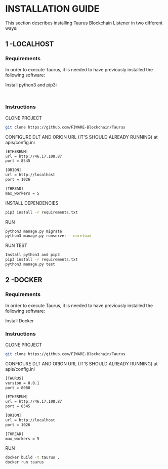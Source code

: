 # INSTALLATION GUIDE
This section describes installing Taurus Blockchain Listener in two different ways:
 
## 1 -LOCALHOST

### Requirements
In order to execute Taurus, it is needed to have previously installed the following software:

Install python3 and pip3:
```sh
	
```
	 
### Instructions
CLONE PROJECT

```sh
git clone https://github.com/FIWARE-Blockchain/Taurus
```
	  
CONFIGURE DLT AND ORION URL (IT'S SHOULD ALREADY RUNNING) at apis/config.ini

```sh 
[ETHEREUM]
url = http://46.17.108.87
port = 8545

[ORION]
url = http://localhost
port = 1026

[THREAD]
max_workers = 5
``` 
	 

INSTALL DEPENDENCIES

```sh
pip3 install -r requirements.txt
```
	 
RUN

```sh
python3 manage.py migrate
python3 manage.py runserver --noreload
```
RUN TEST

```sh
Install python3 and pip3
pip3 install -r requirements.txt
python3 manage.py test
```
 	
## 2 -DOCKER

### Requirements
In order to execute Taurus, it is needed to have previously installed the following software:

Install Docker
  
### Instructions

CLONE PROJECT

```sh
git clone https://github.com/FIWARE-Blockchain/Taurus
```
 
CONFIGURE DLT AND ORION URL (IT'S SHOULD ALREADY RUNNING) at apis/config.ini

```sh
[TAURUS]
version = 0.0.1
port = 8080

[ETHEREUM]
url = http://46.17.108.87
port = 8545

[ORION]
url = http://localhost
port = 1026

[THREAD]
max_workers = 5
```

RUN

```sh
docker build -t taurus .
docker run taurus
```
